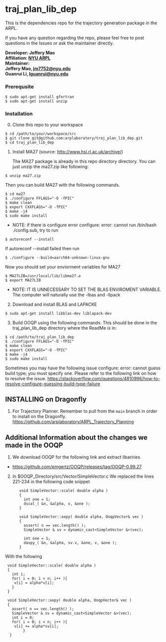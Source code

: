 # traj_plan_lib_dep
This is the dependencies repo for the trajectory generation package in the ARPL. 

If you have any question regarding the repo, please feel free to post questions in the Issues or ask the maintainer directly. 

**Developer: Jeffery Mao<br />
Affiliation: [NYU ARPL](https://wp.nyu.edu/arpl/)<br />
Maintainer: <br />
Jeffery Mao, jm7752@nyu.edu<br />
Guanrui Li, lguanrui@nyu.edu<br />**

### Prerequsite
```
$ sudo apt-get install gfortran
$ sudo apt-get install unzip 
```

### Installation
0. Clone this repo to your workspace
```
$ cd /path/to/your/workspace/src
$ git clone git@github.com:arplaboratory/traj_plan_lib_dep.git
$ cd traj_plan_lib_dep
```
1.  Install MA27 (source: http://www.hsl.rl.ac.uk/archive/)
    
    The MA27 package is already in this repo directory directory.  You can just unzip the ma27.zip like following:
```
$ unzip ma27.zip
```

Then you can build MA27 with the following commands. 
```
$ cd ma27
$ ./configure FFLAGS="-O -fPIC"
$ make clean 
$ export CXXFLAGS="-O -fPIC"
$ make -j4
$ sudo make install
```        
   *  NOTE: if there is configure error configure: error: cannot run /bin/bash ./config.sub, try to run 
```   
$ autoreconf --install
``` 

If autoreconf --install failed then run  

```   
$ ./configure --build=aarch64-unknown-linux-gnu
``` 
	 
Now you should set your enviorment variables for MA27
```
$ MA27LIB=/usr/local/lib/libma27.a 
$ export MA27LIB
```                                         
  *  NOTE: IT IS UNNECESSARY TO SET THE BLAS ENVIROMENT VARIABLE. The computer will naturally use the -lbas and -llpack
  
2. Download and install BLAS and LAPACKE
```
$ sudo apt-get install libblas-dev liblapack-dev
```

3. Build OOQP using the following commands. This should be done in the traj_plan_lib_dep directory where the ReadMe is in: 
```
$ cd /path/to/traj_plan_lib_dep
$ ./configure FFLAGS="-O -fPIC"
$ make clean 
$ export CXXFLAGS="-O -fPIC"
$ make -j4
$ sudo make install
```   
Sometimes you may have the following issue configure: error: cannot guess build type; you must specify one.
Please refer to the following link on how to resolve the issue.
https://stackoverflow.com/questions/4810996/how-to-resolve-configure-guessing-build-type-failure

## INSTALLING on Dragonfly
1. For Trajectory Planner. Remember to pull from the ``main`` branch in order to install on the Dragonfly.
https://github.com/arplaboratory/ARPL_Trajectory_Planning

## Additional Information about the changes we made in the OOQP

1. We download OOQP for the following link and extract libariries
  *  https://github.com/emgertz/OOQP/releases/tag/OOQP-0.99.27
  
2. In $OOQP_Directory/src/Vector/SimpleVector.c We replaced the lines 221-234 in the following code snippet

          void SimpleVector::scale( double alpha )
          {
            int one = 1;
            dscal_( &n, &alpha, v, &one ); 
          }

          void SimpleVector::axpy( double alpha, OoqpVector& vec )
          {
            assert( n == vec.length() );
            SimpleVector & sv = dynamic_cast<SimpleVector &>(vec);

            int one = 1;
            daxpy_( &n, &alpha, sv.v, &one, v, &one );
          }


With the following

     void SimpleVector::scale( double alpha )
     {
       int i;
       for( i = 0; i < n; i++ ){
        v[i] = alpha*v[i];
       }
     }

     void SimpleVector::axpy( double alpha, OoqpVector& vec )
     {
       assert( n == vec.length() );
       SimpleVector & sv = dynamic_cast<SimpleVector &>(vec);
       int i = 0;
       for( i = 0; i < n; i++ ){
        v[i] += alpha*sv[i];          
            }
      }
